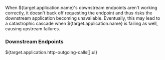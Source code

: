 When ${target.application.name}'s downstream endpoints aren't working correctly, it doesn't back off requesting the endpoint and thus risks the downstream application becoming unavailable. Eventually, this may lead to a catastrophic cascade when ${target.application.name} is failing as well, causing upstream failures.

### Downstream Endpoints
${target.application.http-outgoing-calls[]:ul}